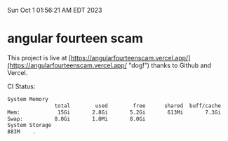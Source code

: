 Sun Oct  1 01:56:21 AM EDT 2023

# angular fourteen scam


This project is live at [https://angularfourteenscam.vercel.app/](https://angularfourteenscam.vercel.app/ "dog!") thanks to Github and Vercel.

CI Status: 

```bash
System Memory
               total        used        free      shared  buff/cache   available
Mem:            15Gi       2.8Gi       5.2Gi       613Mi       7.3Gi        11Gi
Swap:          8.0Gi       1.0Mi       8.0Gi
System Storage
883M	.
```
